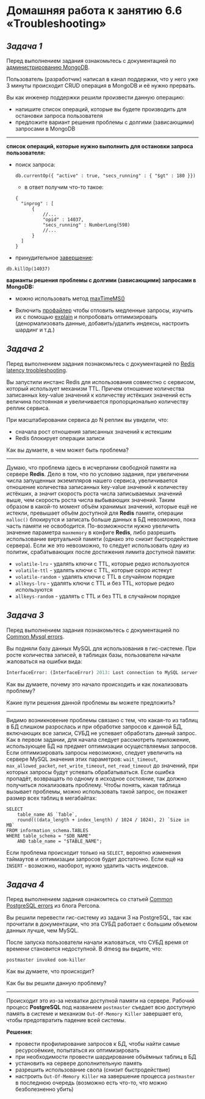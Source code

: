 # Домашняя работа к занятию 6.6 «Troubleshooting»

## _Задача 1_

Перед выполнением задания ознакомьтесь с документацией по [администрированию MongoDB](https://docs.mongodb.com/manual/administration/).

Пользователь (разработчик) написал в канал поддержки, что у него уже 3 минуты происходит CRUD операция в MongoDB и её 
нужно прервать. 

Вы как инженер поддержки решили произвести данную операцию:
- напишите список операций, которые вы будете производить для остановки запроса пользователя
- предложите вариант решения проблемы с долгими (зависающими) запросами в MongoDB

---
**список операций, которые нужно выполнить для остановки запроса пользователя:**

- поиск запроса:
  ```
  db.currentOp({ "active" : true, "secs_running" : { "$gt" : 180 }})
  ```
  - в ответ получим что-то такое:
  ```
  {
    "inprog" : [
        {
            //...
            "opid" : 14037,
            "secs_running" : NumberLong(598)
            //...
        }
    ]
  }
  ```
- принудительное [завершение](https://docs.mongodb.com/manual/tutorial/terminate-running-operations/#killop):
```
db.killOp(14037)
```
**варианты решения проблемы с долгими (зависающими) запросами в MongoDB:**
- можно использовать метод [maxTimeMS()](https://docs.mongodb.com/manual/tutorial/terminate-running-operations/#maxtimems)

- Включить [профайлер](https://docs.mongodb.com/manual/tutorial/manage-the-database-profiler/) чтобы отловить медленные запросы, изучить их с помощью [explain](https://docs.mongodb.com/manual/reference/explain-results/#executionstats) и попробовать оптимизировать (денормализовать данные, добавить/удалить индексы, настроить шардинг и т.д.)



## _Задача 2_

Перед выполнением задания познакомьтесь с документацией по [Redis latency troobleshooting](https://redis.io/topics/latency).

Вы запустили инстанс Redis для использования совместно с сервисом, который использует механизм TTL. 
Причем отношение количества записанных key-value значений к количеству истёкших значений есть величина постоянная и
увеличивается пропорционально количеству реплик сервиса. 

При масштабировании сервиса до N реплик вы увидели, что:
- сначала рост отношения записанных значений к истекшим
- Redis блокирует операции записи

Как вы думаете, в чем может быть проблема?

--- 

Думаю, что проблема здесь в исчерпании свободной памяти на сервере **Redis**. Дело в том, что по условию задания,
при увеличении числа запущенных экземпляров нашего сервиса, увеличивается отношение количества записанных key-value
значений к количеству истёкших, а значит скорость роста числа записываемых значений выше, чем скорость роста числа
выбывающих значений. Таким образом в какой-то момент объём хранимых значений, которые ещё не истекли, превышает объём
доступной для **Redis** памяти, операции `malloc()` блокирутся и записать больше данных в БД невозможно, пока часть памяти
не освободится. 
По-возможности нужно увеличить значение параметра `maxmemory` в конфиге **Redis**, либо разрешить использование виртуальной
памяти (однако это снизит быстродействие сервера). Если же это невозможно, то следует использовать одну из политик,
срабатывающих после достижения лимита доступной памяти:
- `volatile-lru` - удалять ключи с TTL, которые редко используются
- `volatile-ttl` - удалять ключи с TTL, которые скоро истекут
- `volatile-random` - удалять ключи с TTL в случайном порядке
- `allkeys-lru` - удалять ключи с TTL и без TTL, которые редко используются
- `allkeys-random` - удалять с TTL и без TTL в случайном порядке

## _Задача 3_

Перед выполнением задания познакомьтесь с документацией по [Common Mysql errors](https://dev.mysql.com/doc/refman/8.0/en/common-errors.html).

Вы подняли базу данных MySQL для использования в гис-системе. При росте количества записей, в таблицах базы,
пользователи начали жаловаться на ошибки вида:
```python
InterfaceError: (InterfaceError) 2013: Lost connection to MySQL server during query u'SELECT..... '
```

Как вы думаете, почему это начало происходить и как локализовать проблему?

Какие пути решения данной проблемы вы можете предложить?

---
Видимо возникновение проблемы связано с тем, что какая-то из таблиц в БД слишком разрослась
и при обработке запросов к данной БД, включающих все записи, СУБД не успевает обработать данный
запрос. Как в первом задании, для начала следует рассмотреть приложение, использующее БД на
предмет оптимизации осуществляемых запросов. Если оптимизировать запросы невозможно, следует
увеличить на сервере MySQL значения этих параметров: `wait_timeout`, `max_allowed_packet`, `net_write_timeout`, `net_read_timeout` до значений, при которых
запросы будут успевать обрабатываться. Если ошибка пропадёт, возвращать по одному в исходное состояние, так должно получиться локализовать проблему.
Чтобы понять, какая таблица вызывает проблемы, можно использовать такой запрос, он покажет
размер всех таблиц в мегабайтах:
```
SELECT 
    table_name AS `Table`, 
    round(((data_length + index_length) / 1024 / 1024), 2) `Size in MB` 
FROM information_schema.TABLES 
WHERE table_schema = "$DB_NAME"
    AND table_name = "$TABLE_NAME";
```
Если проблема происходит только на `SELECT`, вероятно изменения таймаутов и оптимизации запросов будет достаточно. Если ещё на `INSERT` - возможно, наоборот, нужно удалить часть индексов.

## _Задача 4_

Перед выполнением задания ознакомтесь со статьей [Common PostgreSQL errors](https://www.percona.com/blog/2020/06/05/10-common-postgresql-errors/) из блога Percona.

Вы решили перевести гис-систему из задачи 3 на PostgreSQL, так как прочитали в документации, что эта СУБД работает с 
большим объемом данных лучше, чем MySQL.

После запуска пользователи начали жаловаться, что СУБД время от времени становится недоступной. В dmesg вы видите, что:

`postmaster invoked oom-killer`

Как вы думаете, что происходит?

Как бы вы решили данную проблему?

---
Происходит это из-за нехватки доступной памяти на сервере. Рабочий процесс **PostgreSQL** под
названием `postmaster` съедает всю доступную память в системе и механизм `Out-Of-Memory Killer`
завершает его, чтобы предотвратить падение всей системы.

**Решения:**
- провести профилирование запросов к БД, чтобы найти самые ресурсоёмкие, попытаться
их оптимизировать
- при необходимости провести шардирование объёмных таблиц в БД
- установить на сервере дополнительную память
- разрешить использование свопа (снизит быстродействие)
- настроить `Out-Of-Memory Killer` на завершение процесса `postmaster` в последнюю
очередь (возможно есть что-то, что можно безболезненно убить)




